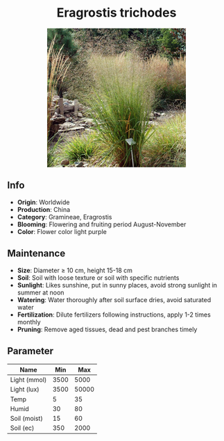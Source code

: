 <h1 align='center'>Eragrostis trichodes</h1>
<p align="center">
    <img 
        align='center'
        width='320'
        src="../images/eragrostis trichodes.png" 
        alt='Eragrostis trichodes' />
</p>

## Info

 - **Origin**: Worldwide
 - **Production**: China
 - **Category**: Gramineae, Eragrostis
 - **Blooming**: Flowering and fruiting period August-November
 - **Color**: Flower color light purple

## Maintenance

 - **Size**: Diameter ≥ 10 cm, height 15-18 cm
 - **Soil**: Soil with loose texture or soil with specific nutrients
 - **Sunlight**: Likes sunshine, put in sunny places, avoid strong sunlight in summer at noon
 - **Watering**: Water thoroughly after soil surface dries, avoid saturated water
 - **Fertilization**: Dilute fertilizers following instructions, apply 1-2 times monthly
 - **Pruning**: Remove aged tissues, dead and pest branches timely

## Parameter

| Name         | Min  | Max   |
|--------------|------|-------|
| Light (mmol) | 3500 | 5000  |
| Light (lux)  | 3500 | 50000 |
| Temp         | 5    | 35    |
| Humid        | 30   | 80    |
| Soil (moist) | 15   | 60    |
| Soil (ec)    | 350  | 2000  |